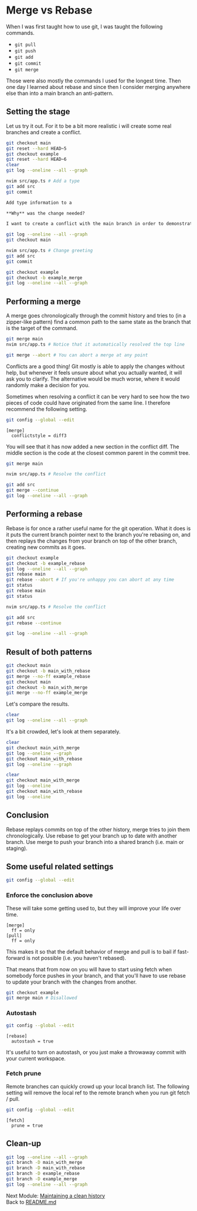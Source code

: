 # Merge vs Rebase

When I was first taught how to use git, I was taught the following commands.

- `git pull`
- `git push`
- `git add`
- `git commit`
- `git merge`

Those were also mostly the commands I used for the longest time. Then one day
I learned about rebase and since then I consider merging anywhere else than into
a main branch an anti-pattern.

## Setting the stage

Let us try it out. For it to be a bit more realistic i will create some real
branches and create a conflict.

```sh
git checkout main
git reset --hard HEAD~5
git checkout example
git reset --hard HEAD~6
clear
git log --oneline --all --graph

nvim src/app.ts # Add a type
git add src
git commit
```

```markdown
Add type information to a

**Why** was the change needed?

I want to create a conflict with the main branch in order to demonstrate rebasing.
```

```sh
git log --oneline --all --graph
git checkout main

nvim src/app.ts # Change greeting
git add src
git commit

git checkout example
git checkout -b example_merge
git log --oneline --all --graph
```

## Performing a merge

A merge goes chronologically through the commit history and tries to (in
a zipper-like pattern) find a common path to the same state as the branch that
is the target of the command.

```sh
git merge main
nvim src/app.ts # Notice that it automatically resolved the top line

git merge --abort # You can abort a merge at any point
```

Conflicts are a good thing! Git mostly is able to apply the changes
without help, but whenever it feels unsure about what you actually wanted, it
will ask you to clarify. The alternative would be much worse, where it would
randomly make a decision for you.

Sometimes when resolving a conflict it can be very hard to see how the two
pieces of code could have originated from the same line. I therefore recommend
the following setting.

```sh
git config --global --edit
```

```gitconfig
[merge]
  conflictstyle = diff3
```

You will see that it has now added a new section in the conflict diff. The
middle section is the code at the closest common parent in the commit tree.

```sh
git merge main

nvim src/app.ts # Resolve the conflict

git add src
git merge --continue
git log --oneline --all --graph
```

## Performing a rebase

Rebase is for once a rather useful name for the git operation. What it does is
it puts the current branch pointer next to the branch you're rebasing on, and
then replays the changes from your branch on top of the other branch, creating
new commits as it goes.

```sh
git checkout example
git checkout -b example_rebase
git log --oneline --all --graph
git rebase main
git rebase --abort # If you're unhappy you can abort at any time
git status
git rebase main
git status

nvim src/app.ts # Resolve the conflict
```

```sh
git add src
git rebase --continue

git log --oneline --all --graph
```

## Result of both patterns

```sh
git checkout main
git checkout -b main_with_rebase
git merge --no-ff example_rebase
git checkout main
git checkout -b main_with_merge
git merge --no-ff example_merge
```

Let's compare the results.

```sh
clear
git log --oneline --all --graph
```

It's a bit crowded, let's look at them separately.

```sh
clear
git checkout main_with_merge
git log --oneline --graph
git checkout main_with_rebase
git log --oneline --graph

clear
git checkout main_with_merge
git log --oneline
git checkout main_with_rebase
git log --oneline
```

## Conclusion

Rebase replays commits on top of the other history, merge tries to join them chronologically. Use rebase to get your branch up to date with another branch. Use merge to push your branch into a shared branch (i.e. main or staging).

## Some useful related settings

```sh
git config --global --edit
```

### Enforce the conclusion above

These will take some getting used to, but they will improve your life over time.

```gitconfig
[merge]
  ff = only
[pull]
  ff = only
```

This makes it so that the default behavior of merge and pull is to bail if
fast-forward is not possible (i.e. you haven't rebased).

That means that from now on you will have to start using fetch when somebody
force pushes in your branch, and that you'll have to use rebase to update your
branch with the changes from another.

```sh
git checkout example
git merge main # Disallowed
```

### Autostash

```sh
git config --global --edit
```

```gitconfig
[rebase]
  autostash = true
```

It's useful to turn on autostash, or you just make a throwaway commit with your
current workspace.

### Fetch prune

Remote branches can quickly crowd up your local branch list. The following
setting will remove the local ref to the remote branch when you run git fetch
/ pull.

```sh
git config --global --edit
```

```gitconfig
[fetch]
  prune = true
```

## Clean-up

```sh
git log --oneline --all --graph
git branch -D main_with_merge
git branch -D main_with_rebase
git branch -D example_rebase
git branch -D example_merge
git log --oneline --all --graph
```

Next Module: [Maintaining a clean history](06_interactive_rebase.md)  
Back to [README.md](README.md)

